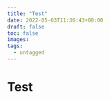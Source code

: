 ```yaml
---
title: "Test"
date: 2022-05-03T11:36:43+08:00
draft: false
toc: false
images:
tags: 
  - untagged
---
```


# Test